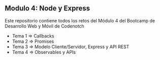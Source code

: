 ## Modulo 4: Node y Express
Este repositorio contiene todos los retos del Módulo 4 del Bootcamp de Desarrollo Web y Móvil de Codenotch
- Tema 1 => Callbacks
- Tema 2 => Promises
- Tema 3 => Modelo Cliente/Servidor, Express y API REST
- Tema 4 => Observables y APIs